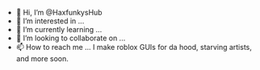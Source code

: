 - 👋 Hi, I’m @HaxfunkysHub
- 👀 I’m interested in ...
- 🌱 I’m currently learning ...
- 💞️ I’m looking to collaborate on ...
- 📫 How to reach me ...
I make roblox GUIs for da hood, starving artists, and more soon.
